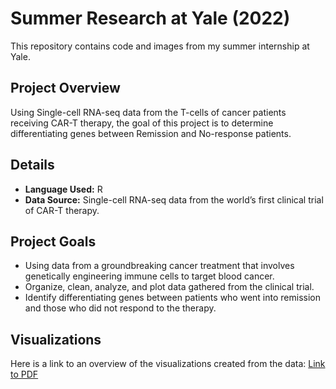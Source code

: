# Summer Research at Yale (2022)

This repository contains code and images from my summer internship at Yale.

## Project Overview

Using Single-cell RNA-seq data from the T-cells of cancer patients receiving CAR-T therapy, the goal of this project is to determine differentiating genes 
between Remission and No-response patients.

## Details

- **Language Used:** R
- **Data Source:** Single-cell RNA-seq data from the world’s first clinical trial of CAR-T therapy.

## Project Goals

- Using data from a groundbreaking cancer treatment that involves genetically engineering immune cells to target blood cancer.
- Organize, clean, analyze, and plot data gathered from the clinical trial.
- Identify differentiating genes between patients who went into remission and those who did not respond to the therapy.

## Visualizations

Here is a link to an overview of the visualizations created from the data:
[Link to PDF](https://github.com/your-username/your-repository/blob/main/path/to/your-file.pdf)

